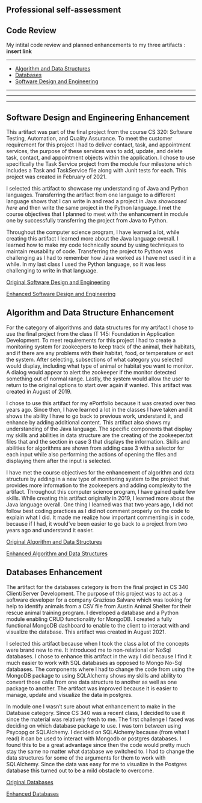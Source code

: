 
## Professional self-assessment

## Code Review
My intital code review and planned enhancements to my three artifacts :
**insert link**

---
- [Algorithm and Data Structures](https://github.com/katieescholten/KScapstone.github.io/blob/gh-pages/algorithm_and_data_structures/algorithm_and_datastructures.html)
- [Databases](https://github.com/katieescholten/KScapstone.github.io/blob/gh-pages/databases/databases.html)
- [Software Design and Engineering](https://github.com/katieescholten/KScapstone.github.io/blob/gh-pages/software_design_and_engineering/software_design_and_engineering.html)


















----
---
----





## Software Design and Engineering Enhancement

	
This artifact was part of the final project from the course CS 320: Software Testing, Automation, and Quality Assurance.  To meet the customer requirement for this project I had to deliver contact, task, and appointment services, the purpose of these services was to add, update, and delete task, contact, and appointment objects within the application. I chose to use specifically the Task Service project from the module four milestone which includes a Task and TaskService file along with Junit tests for each.  This project was created in February of 2021.


I selected this artifact to showcase my understanding of Java and Python languages. Transferring the artifact from one language to a different language shows that I can write in and read a project in Java *showcased here* and then write the same project in the Python language.  I met the course objectives that I planned to meet with the enhancement in module one by successfully transferring the project from Java to Python.


Throughout the computer science program, I have learned a lot, while creating this artifact I learned more about the Java language overall. I learned how to make my code technically sound by using techniques to maintain reusability of code.  Transferring the project to Python was challenging as I had to remember how Java worked as I have not used it in a while.  In my last class I used the Python language, so it was less challenging to write in that language.


[Original Software Design and Engineering](https://github.com/katieescholten/KScapstone.github.io/tree/gh-pages/software_design_and_engineering/Original_java)


[Enhanced  Software Design and Engineering](https://github.com/katieescholten/KScapstone.github.io/tree/gh-pages/software_design_and_engineering/Enhanced_python)



## Algorithm and Data Structure Enhancement

For the category of algorithms and data structures for my artifact I chose to use the final project from the class IT 145: Foundation in Application Development.  To meet requirements for this project I had to create a monitoring system for zookeepers to keep track of the animal, their habitats, and if there are any problems with their habitat, food, or temperature or exit the system.  After selecting, subsections of what category you selected would display, including what type of animal or habitat you want to monitor.  A dialog would appear to alert the zookeeper if the monitor detected something out of normal range. Lastly, the system would allow the user to return to the original options to start over again if wanted. This artifact was created in August of 2019.


I chose to use this artifact for my ePortfolio because it was created over two years ago.  Since then, I have learned a lot in the classes I have taken and it shows the ability I have to go back to previous work, understand it, and enhance by adding additional content.  This artifact also shows my understanding of the Java language. The specific components that display my skills and abilities in data structure are the creating of the zookeeper.txt files that and the section in case 3 that displays the information.  Skills and abilities for algorithms are shown from adding case 3 with a selector for each input while also performing the actions of opening the files and displaying them after the input is selected.


I have met the course objectives for the enhancement of algorithm and data structure by adding in a new type of monitoring system to the project that provides more information to the zookeepers and adding complexity to the artifact.
Throughout this computer science program, I have gained quite few skills. While creating this artifact originally in 2019, I learned more about the Java language overall. One thing I learned was that two years ago, I did not follow best coding practices as I did not comment properly on the code to explain what I did.  It made me realize how important commenting is in code, because if I had, it would’ve been easier to go back to a project from two years ago and understand it easier.


[Original Algorithm and Data Structures](https://github.com/katieescholten/KScapstone.github.io/blob/1058bec24ff547be1e7e982dcfe7e51f2d2c2489/algorithm_and_data_structures/Original_Zookeeper.java)


[Enhanced Algorithm and Data Structures](https://github.com/katieescholten/KScapstone.github.io/blob/447e03eb344b3130e1e1a411ad99a96af9b6e396/algorithm_and_data_structures/**Enhanced_Zookeeper.java)


## Databases Enhancement


The artifact for the databases category is from the final project in CS 340 Client/Server Development.  The purpose of this project was to act as a software developer for a company Grazioso Salvare which was looking for help to identify animals from a CSV file from Austin Animal Shelter for their rescue animal training program.  I developed a database and a Python module enabling CRUD functionality for MongoDB.  I created a fully functional MongoDB dashboard to enable to the client to interact with and visualize the database.  This artifact was created in August 2021.


I selected this artifact because when I took the class a lot of the concepts were brand new to me. It introduced me to non-relational or NoSql databases.  I chose to enhance this artifact in the way I did because I find it much easier to work with SQL databases as opposed to Mongo No-Sql databases. The components where I had to change the code from using the MongoDB package to using SQLAlchemy shows my skills and ability to convert those calls from one data structure to another as well as one package to another. The artifact was improved because it is easier to manage, update and visualize the data in postgres. 


In module one I wasn’t sure about what enhancement to make in the Database category.  Since CS 340 was a recent class, I decided to use it since the material was relatively fresh to me.
The first challenge I faced was deciding on which database package to use. I was torn between using Psycopg or SQLAlchemy. I decided on SQLAlchemy because (from what I read) it can be used to interact with Mongodb or postgres databases. I found this to be a great advantage since then the code would pretty much stay the same no matter what database we switched to. 
I had to change the data structures for some of the arguments for them to work with SQLAlchemy. Since the data was easy for me to visualize in the Postgres database this turned out to be a mild obstacle to overcome. 


[Original Databases](https://github.com/katieescholten/KScapstone.github.io/blob/447e03eb344b3130e1e1a411ad99a96af9b6e396/databases/Original_DataBase.py)


[Enhanced Databases](https://github.com/katieescholten/KScapstone.github.io/blob/447e03eb344b3130e1e1a411ad99a96af9b6e396/databases/Enhanced_database.py)
